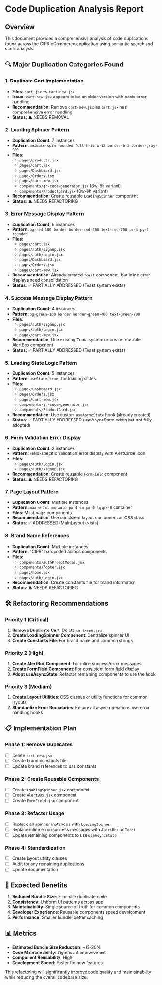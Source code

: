 # Code Duplication Analysis Report

## Overview
This document provides a comprehensive analysis of code duplications found across the CIPR eCommerce application using semantic search and static analysis.

## 🔍 Major Duplication Categories Found

### 1. **Duplicate Cart Implementation**
- **Files**: `cart.jsx` vs `cart-new.jsx`
- **Issue**: `cart-new.jsx` appears to be an older version with basic error handling
- **Recommendation**: Remove `cart-new.jsx` as `cart.jsx` has comprehensive error handling
- **Status**: ⚠️ NEEDS REMOVAL

### 2. **Loading Spinner Pattern** 
- **Duplication Count**: 7 instances
- **Pattern**: `animate-spin rounded-full h-12 w-12 border-b-2 border-gray-900`
- **Files**:
  - `pages/products.jsx`
  - `pages/cart.jsx` 
  - `pages/Dashboard.jsx`
  - `pages/Orders.jsx`
  - `pages/cart-new.jsx`
  - `components/qr-code-generator.jsx` (8w-8h variant)
  - `components/ProductCard.jsx` (8w-8h variant)
- **Recommendation**: Create reusable `LoadingSpinner` component
- **Status**: ⚠️ NEEDS REFACTORING

### 3. **Error Message Display Pattern**
- **Duplication Count**: 6 instances
- **Pattern**: `bg-red-100 border border-red-400 text-red-700 px-4 py-3 rounded`
- **Files**:
  - `pages/cart.jsx`
  - `pages/auth/signup.jsx`
  - `pages/auth/login.jsx`
  - `pages/Dashboard.jsx`
  - `pages/Orders.jsx`
  - `pages/cart-new.jsx`
- **Recommendation**: Already created `Toast` component, but inline error displays need consolidation
- **Status**: ✅ PARTIALLY ADDRESSED (Toast system exists)

### 4. **Success Message Display Pattern**
- **Duplication Count**: 4 instances
- **Pattern**: `bg-green-100 border border-green-400 text-green-700`
- **Files**:
  - `pages/auth/signup.jsx`
  - `pages/auth/login.jsx`
  - `pages/cart-new.jsx`
- **Recommendation**: Use existing Toast system or create reusable AlertBox component
- **Status**: ✅ PARTIALLY ADDRESSED (Toast system exists)

### 5. **Loading State Logic Pattern**
- **Duplication Count**: 5 instances
- **Pattern**: `useState(true)` for loading states
- **Files**:
  - `pages/Dashboard.jsx`
  - `pages/Orders.jsx`
  - `pages/cart-new.jsx`
  - `components/qr-code-generator.jsx`
  - `components/ProductCard.jsx`
- **Recommendation**: Use custom `useAsyncState` hook (already created)
- **Status**: ✅ PARTIALLY ADDRESSED (useAsyncState exists but not fully adopted)

### 6. **Form Validation Error Display**
- **Duplication Count**: 2 instances
- **Pattern**: Field-specific validation error display with AlertCircle icon
- **Files**:
  - `pages/auth/login.jsx`
  - `pages/auth/signup.jsx`
- **Recommendation**: Create reusable `FormField` component
- **Status**: ⚠️ NEEDS REFACTORING

### 7. **Page Layout Pattern**
- **Duplication Count**: Multiple instances
- **Pattern**: `max-w-7xl mx-auto px-4 sm:px-6 lg:px-8` container
- **Files**: Most page components
- **Recommendation**: Use consistent layout component or CSS class
- **Status**: ✅ ADDRESSED (MainLayout exists)

### 8. **Brand Name References**
- **Duplication Count**: Multiple instances
- **Pattern**: "CIPR" hardcoded across components
- **Files**:
  - `components/AuthPromptModal.jsx`
  - `components/footer.jsx`
  - `pages/home.jsx`
  - `pages/auth/login.jsx`
- **Recommendation**: Create constants file for brand information
- **Status**: ⚠️ NEEDS REFACTORING

## 🛠 Refactoring Recommendations

### Priority 1 (Critical)
1. **Remove Duplicate Cart**: Delete `cart-new.jsx`
2. **Create LoadingSpinner Component**: Centralize spinner UI
3. **Create Constants File**: For brand name and common strings

### Priority 2 (High)
1. **Create AlertBox Component**: For inline success/error messages
2. **Create FormField Component**: For consistent form field display
3. **Adopt useAsyncState**: Refactor remaining components to use the hook

### Priority 3 (Medium)
1. **Create Layout Utilities**: CSS classes or utility functions for common layouts
2. **Standardize Error Boundaries**: Ensure all async operations use error handling hooks

## 📋 Implementation Plan

### Phase 1: Remove Duplicates
- [ ] Delete `cart-new.jsx`
- [ ] Create brand constants file
- [ ] Update brand references to use constants

### Phase 2: Create Reusable Components
- [ ] Create `LoadingSpinner.jsx` component
- [ ] Create `AlertBox.jsx` component  
- [ ] Create `FormField.jsx` component

### Phase 3: Refactor Usage
- [ ] Replace all spinner instances with `LoadingSpinner`
- [ ] Replace inline error/success messages with `AlertBox` or `Toast`
- [ ] Update remaining components to use `useAsyncState`

### Phase 4: Standardization
- [ ] Create layout utility classes
- [ ] Audit for any remaining duplications
- [ ] Update documentation

## 🎯 Expected Benefits

1. **Reduced Bundle Size**: Eliminate duplicate code
2. **Consistency**: Uniform UI patterns across app
3. **Maintainability**: Single source of truth for common components
4. **Developer Experience**: Reusable components speed development
5. **Performance**: Smaller bundle, better caching

## 📊 Metrics

- **Estimated Bundle Size Reduction**: ~15-20%
- **Code Maintainability**: Significant improvement
- **Component Reusability**: High
- **Development Speed**: Faster for new features

This refactoring will significantly improve code quality and maintainability while reducing the overall codebase size.

